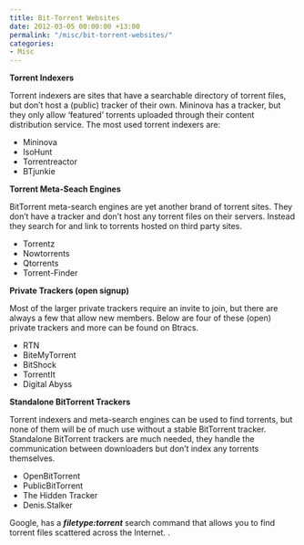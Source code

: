 ```yaml
---
title: Bit-Torrent Websites
date: 2012-03-05 00:00:00 +13:00
permalink: "/misc/bit-torrent-websites/"
categories:
- Misc
---
```


**Torrent Indexers**
  
Torrent indexers are sites that have a searchable directory of torrent files, but don’t host a (public) tracker of their own. Mininova has a tracker, but they only allow ‘featured’ torrents uploaded through their content distribution service. The most used torrent indexers are:

  * Mininova
  * IsoHunt
  * Torrentreactor
  * BTjunkie

**Torrent Meta-Seach Engines**
  
BitTorrent meta-search engines are yet another brand of torrent sites. They don’t have a tracker and don’t host any torrent files on their servers. Instead they search for and link to torrents hosted on third party sites.

  * Torrentz
  * Nowtorrents
  * Qtorrents
  * Torrent-Finder

**Private Trackers (open signup)**
  
Most of the larger private trackers require an invite to join, but there are always a few that allow new members. Below are four of these (open) private trackers and more can be found on Btracs.

  * RTN
  * BiteMyTorrent
  * BitShock
  * TorrentIt
  * Digital Abyss

**Standalone BitTorrent Trackers**
  
Torrent indexers and meta-search engines can be used to find torrents, but none of them will be of much use without a stable BitTorrent tracker. Standalone BitTorrent trackers are much needed, they handle the communication between downloaders but don’t index any torrents themselves.

  * OpenBitTorrent
  * PublicBitTorrent
  * The Hidden Tracker
  * Denis.Stalker

Google, has a _**filetype:torrent**_ search command that allows you to find torrent files scattered across the Internet. .
